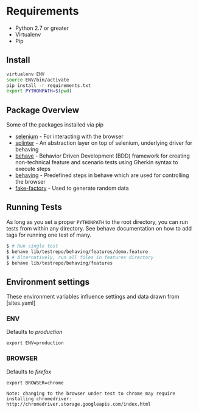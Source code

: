 # Requirements

* Python 2.7 or greater
* Virtualenv
* Pip

## Install

```bash
virtualenv ENV
source ENV/bin/activate
pip install -r requirements.txt
export PYTHONPATH=$(pwd)
```

## Package Overview

Some of the packages installed via pip

* [selenium](https://selenium.googlecode.com/git/docs/api/py/api.html) - For interacting with the browser
* [splinter](http://splinter.cobrateam.info/) - An abstraction layer on top of selenium, underlying driver for behaving
* [behave](https://github.com/behave/behave) - Behavior Driven Development (BDD) framework for creating non-technical feature and scenario tests using Gherkin syntax to execute steps
* [behaving](https://github.com/ggozad/behaving) - Predefined steps in behave which are used for controlling the browser
* [fake-factory](https://github.com/joke2k/faker) - Used to generate random data


## Running Tests

As long as you set a proper `PYTHONPATH` to the root directory, you can run tests from within any directory. See behave documentation on how to add tags for running one test of many.
```bash
$ # Run single test
$ behave lib/testrepo/behaving/features/demo.feature
$ # Alternatively, run all files in features directory
$ behave lib/testrepo/behaving/features
```

## Environment settings

These environment variables influence settings and data drawn from [sites.yaml]

### ENV

Defaults to *production*

`export ENV=production`

### BROWSER

Defaults to *firefox*

`export BROWSER=chrome`

`Note: changing to the browser under test to chrome may require installing chromedriver:
http://chromedriver.storage.googleapis.com/index.html`

